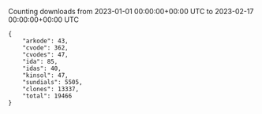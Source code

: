 
Counting downloads from 2023-01-01 00:00:00+00:00 UTC to 2023-02-17 00:00:00+00:00 UTC

```
{
    "arkode": 43,
    "cvode": 362,
    "cvodes": 47,
    "ida": 85,
    "idas": 40,
    "kinsol": 47,
    "sundials": 5505,
    "clones": 13337,
    "total": 19466
}
```

